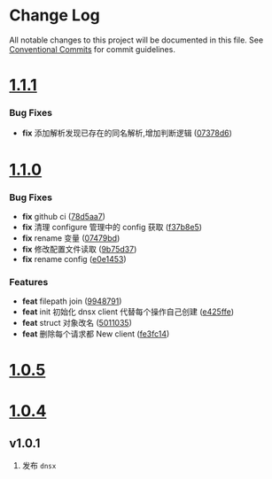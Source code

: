 # Change Log

All notable changes to this project will be documented in this file.
See [Conventional Commits](https://conventionalcommits.org) for commit guidelines.



# [1.1.1](https://github.com/tangx/dnsx/compare/v1.1.0...v1.1.1)

### Bug Fixes

* **fix** 添加解析发现已存在的同名解析,增加判断逻辑 ([07378d6](https://github.com/tangx/dnsx/commit/07378d6e9879d48510fed0f137c18e5556704046))



# [1.1.0](https://github.com/tangx/dnsx/compare/v1.0.5...v1.1.0)

### Bug Fixes

* **fix** github ci ([78d5aa7](https://github.com/tangx/dnsx/commit/78d5aa7fa0f5c30a56d74f65cdf52594a255b6b2))
* **fix** 清理 configure 管理中的 config 获取 ([f37b8e5](https://github.com/tangx/dnsx/commit/f37b8e5b41929c7c883a2e44185b654e6dcc990b))
* **fix** rename 变量 ([07479bd](https://github.com/tangx/dnsx/commit/07479bda7d54290d823e3e7b5310ad50d9033549))
* **fix** 修改配置文件读取 ([9b75d37](https://github.com/tangx/dnsx/commit/9b75d373e82c91e064ce49f8156bdd37e2aec251))
* **fix** rename config ([e0e1453](https://github.com/tangx/dnsx/commit/e0e14533a7672d8aa7d986f94ffe39fb6922ff61))


### Features

* **feat** filepath join ([9948791](https://github.com/tangx/dnsx/commit/994879132f129af47e7aebbe8dcdf89d7bef8329))
* **feat** init 初始化 dnsx client 代替每个操作自己创建 ([e425ffe](https://github.com/tangx/dnsx/commit/e425ffe3f9e85f96ef1e476330f445a30014313a))
* **feat** struct 对象改名 ([5011035](https://github.com/tangx/dnsx/commit/5011035f3df73710c5e2c5835cc08d6212065830))
* **feat** 删除每个请求都 New client ([fe3fc14](https://github.com/tangx/dnsx/commit/fe3fc142c1de3e091cfc217e0ac5e8cccd8d9d84))



# [1.0.5](https://github.com/tangx/dnsx/compare/v1.0.4...v1.0.5)



# [1.0.4](https://github.com/tangx/dnsx/compare/v1.0.3...v1.0.4)



## v1.0.1

1. 发布 `dnsx`
